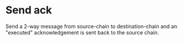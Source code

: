 # Send ack

Send a 2-way message from source-chain to destination-chain and an "executed" acknowledgement is sent back to the source chain.
